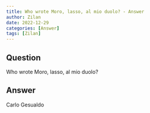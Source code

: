 ```yaml
---
title: Who wrote Moro, lasso, al mio duolo? - Answer
author: Zilan
date: 2022-12-29
categories: [Answer]
tags: [Zilan]
---
```


## Question

Who wrote Moro, lasso, al mio duolo?



## Answer

Carlo Gesualdo